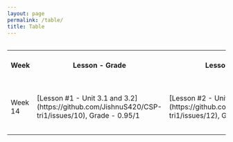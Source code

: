 ```yaml
---
layout: page
permalink: /table/
title: Table
---
```

<table>
    <table>
    <tr>
        <th>Week</th>
        <th>Lesson - Grade</th>
        <th>Lesson - Grade</th>
        <th>Lesson - Grade</th>
    </tr>
    <tr>
        <td>Week 14</td>
        <td>[Lesson #1 - Unit 3.1 and 3.2](https://github.com/JishnuS420/CSP-tri1/issues/10), Grade - 0.95/1</td>
        <td>[Lesson #2 - Unit 3.3 and 3.4](https://github.com/JishnuS420/CSP-tri1/issues/12), Grade - 0.9/1</td>
        <td>Lesson #3 - Unit 3.5-7, Grade - TBD</td>
    </tr>
</table>